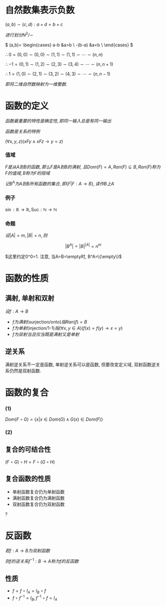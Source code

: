 # 自然数集表示负数

$(a,b)\sim (c,d): a+d=b+c$

$进行划分N^2/\sim$

$
(a,b)=
\begin{cases}
a-b &a>b \\
-(b-a) &a<b \\
\end{cases}
$

$\therefore 0=(0,0)\sim(0,0)\sim (1,1)\sim (1,1)\sim\cdots\sim (n,n)$

$\therefore -1=(0,1)\sim(1,2)\sim (2,3)\sim (3,4)\sim\cdots\sim (n,n+1)$

$\therefore 1=(1,0)\sim(2,1)\sim (3,2)\sim (4,3)\sim\cdots\sim (n,n-1)$

$即将二维自然数映射为一维整数.$

# 函数的定义

$函数最重要的特性是确定性, 即同一输入总是有同一输出$

$函数是关系的特例$

$(\forall x,y,z)(xFy\land xFz \to y = z)$

### 值域

$F是从A到B的函数, 那么F是A到B的满射,$
$且Dom(F)=A, Ran(F)\subseteq B, Ran(F)称为F的值域, B称为F的陪域$

$记B^A为A到B所有函数的集合, 即\{F|F:A\to B\},读作B上A$

### 例子

$\sin: \mathbb{R}\to \mathbb{R}, \text{Suc}: \mathbb{N}\to \mathbb{N}$

### 命题

$设|A|=m, |B|=n, 则$

$$
|B^A|=|B|^{|A|}=n^m
$$

$这里约定0^0=1. 注意, 当A=B=\empty时, B^A=\{\empty\}$

# 函数的性质

## 满射, 单射和双射

$设f:A\to B$

* $f为满射$(surjection/onto)$指Ran(f)=B$
* $f为单射$(injection/1-1)$指(\forall x,y\in A)(f(x)=f(y)\to x=y)$
* $f为双射当且仅当既是满射又是单射$

## 逆关系

满射逆关系不一定是函数, 单射逆关系可以是函数, 但要改变定义域, 双射函数逆关系仍然是双射函数.

# 函数的复合

### (1)

$Dom(F\circ G)=\{x|x\in Dom(G)\land G(x)\in Dom(F)\}$

### (2)


## 复合的可结合性

$(F\circ G)\circ H = F\circ (G\circ H)$

## 复合函数的性质

* 单射函数复合仍为单射函数
* 满射函数复合仍为满射函数
* 双射函数复合仍为双射函数

?

# 反函数

$若f:A\to B为双射函数$

$则f的逆关系f^{-1}:B\to A称为f的反函数$

## 性质

* $f=f\circ I_A=I_B\circ f$
* $f\circ f^{-1}=I_B, f^{-1}\circ f=I_A$